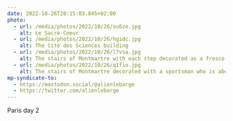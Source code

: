 ```yaml
---
date: 2022-10-26T20:15:03.845+02:00
photo:
  - url: /media/photos/2022/10/26/ou6ze.jpg
    alt: Le Sacré-Coeur
  - url: /media/photos/2022/10/26/hgidc.jpg
    alt: The Cité des Sciences building
  - url: /media/photos/2022/10/26/l7vsa.jpg
    alt: The stairs of Montmartre with each step decorated as a fresco when viewed from the bottom
  - url: /media/photos/2022/10/26/q1fio.jpg
    alt: The stairs of Montmartre decorated with a sportsman who is about to run up them
mp-syndicate-to:
  - https://mastodon.social/@alienlebarge
  - https://twitter.com/alienlebarge
---
```

Paris day 2
